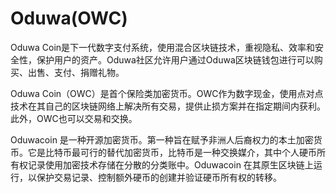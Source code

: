 # 

# Oduwa(OWC)

Oduwa Coin是下一代数字支付系统，使用混合区块链技术，重视隐私、效率和安全性，保护用户的资产。Oduwa社区允许用户通过Oduwa区块链钱包进行可以购买、出售、支付、捐赠礼物。

Oduwa Coin（OWC）是首个保险类加密货币。OWC作为数字现金，使用点对点技术在其自己的区块链网络上解决所有交易，提供止损方案并在指定期间内获利。 此外，OWC也可以交易和交换。

Oduwacoin 是一种开源加密货币。第一种旨在赋予非洲人后裔权力的本土加密货币。它是比特币最可行的替代加密货币，比特币是一种交换媒介，其中个人硬币所有权记录使用加密技术存储在分散的分类账中。Oduwacoin 在其原生区块链上运行，以保护交易记录、控制额外硬币的创建并验证硬币所有权的转移。

